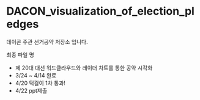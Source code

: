 # DACON_visualization_of_election_pledges
데이콘 주관 선거공약 저장소 입니다.

최종 파일 명
- 제 20대 대선 워드클라우드와 레이더 차트를 통한 공약 시각화
- 3/24 ~ 4/14 완료
- 4/20 턱걸이 1차 통과!
- 4/22 ppt제출
